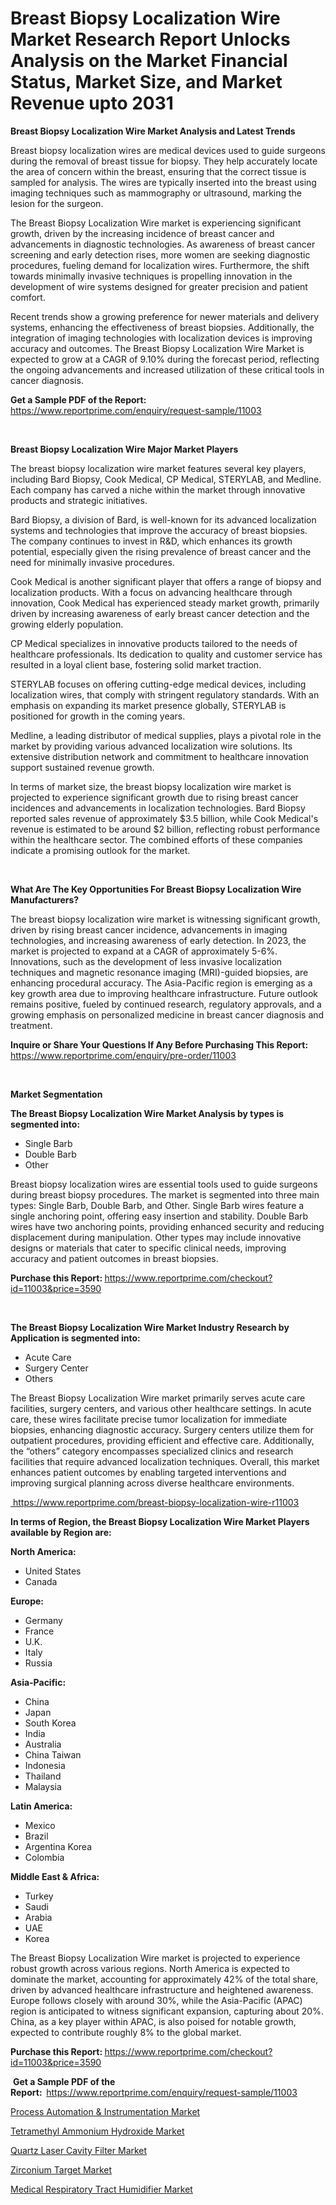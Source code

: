 <p><h1>Breast Biopsy Localization Wire Market Research Report Unlocks Analysis on the Market Financial Status, Market Size, and Market Revenue upto 2031</h1></p><p><strong>Breast Biopsy Localization Wire Market Analysis and Latest Trends</strong></p>
<p><p>Breast biopsy localization wires are medical devices used to guide surgeons during the removal of breast tissue for biopsy. They help accurately locate the area of concern within the breast, ensuring that the correct tissue is sampled for analysis. The wires are typically inserted into the breast using imaging techniques such as mammography or ultrasound, marking the lesion for the surgeon.</p><p>The Breast Biopsy Localization Wire market is experiencing significant growth, driven by the increasing incidence of breast cancer and advancements in diagnostic technologies. As awareness of breast cancer screening and early detection rises, more women are seeking diagnostic procedures, fueling demand for localization wires. Furthermore, the shift towards minimally invasive techniques is propelling innovation in the development of wire systems designed for greater precision and patient comfort.</p><p>Recent trends show a growing preference for newer materials and delivery systems, enhancing the effectiveness of breast biopsies. Additionally, the integration of imaging technologies with localization devices is improving accuracy and outcomes. The Breast Biopsy Localization Wire Market is expected to grow at a CAGR of 9.10% during the forecast period, reflecting the ongoing advancements and increased utilization of these critical tools in cancer diagnosis.</p></p>
<p><strong>Get a Sample PDF of the Report:&nbsp;</strong> <a href="https://www.reportprime.com/enquiry/request-sample/11003?utm_campaign=1105&utm_medium=2&utm_source=Github&utm_content=ia&utm_term=29112024&utm_id=breast-biopsy-localization-wire">https://www.reportprime.com/enquiry/request-sample/11003</a></p>
<p>&nbsp;</p>
<p><strong>Breast Biopsy Localization Wire Major Market Players</strong></p>
<p><p>The breast biopsy localization wire market features several key players, including Bard Biopsy, Cook Medical, CP Medical, STERYLAB, and Medline. Each company has carved a niche within the market through innovative products and strategic initiatives.</p><p>Bard Biopsy, a division of Bard, is well-known for its advanced localization systems and technologies that improve the accuracy of breast biopsies. The company continues to invest in R&D, which enhances its growth potential, especially given the rising prevalence of breast cancer and the need for minimally invasive procedures.</p><p>Cook Medical is another significant player that offers a range of biopsy and localization products. With a focus on advancing healthcare through innovation, Cook Medical has experienced steady market growth, primarily driven by increasing awareness of early breast cancer detection and the growing elderly population.</p><p>CP Medical specializes in innovative products tailored to the needs of healthcare professionals. Its dedication to quality and customer service has resulted in a loyal client base, fostering solid market traction.</p><p>STERYLAB focuses on offering cutting-edge medical devices, including localization wires, that comply with stringent regulatory standards. With an emphasis on expanding its market presence globally, STERYLAB is positioned for growth in the coming years.</p><p>Medline, a leading distributor of medical supplies, plays a pivotal role in the market by providing various advanced localization wire solutions. Its extensive distribution network and commitment to healthcare innovation support sustained revenue growth.</p><p>In terms of market size, the breast biopsy localization wire market is projected to experience significant growth due to rising breast cancer incidences and advancements in localization technologies. Bard Biopsy reported sales revenue of approximately $3.5 billion, while Cook Medical's revenue is estimated to be around $2 billion, reflecting robust performance within the healthcare sector. The combined efforts of these companies indicate a promising outlook for the market.</p></p>
<p>&nbsp;</p>
<p><strong>What Are The Key Opportunities For Breast Biopsy Localization Wire Manufacturers?</strong></p>
<p><p>The breast biopsy localization wire market is witnessing significant growth, driven by rising breast cancer incidence, advancements in imaging technologies, and increasing awareness of early detection. In 2023, the market is projected to expand at a CAGR of approximately 5-6%. Innovations, such as the development of less invasive localization techniques and magnetic resonance imaging (MRI)-guided biopsies, are enhancing procedural accuracy. The Asia-Pacific region is emerging as a key growth area due to improving healthcare infrastructure. Future outlook remains positive, fueled by continued research, regulatory approvals, and a growing emphasis on personalized medicine in breast cancer diagnosis and treatment.</p></p>
<p><strong>Inquire or Share Your Questions If Any Before Purchasing This Report:</strong> <a href="https://www.reportprime.com/enquiry/pre-order/11003?utm_campaign=1105&utm_medium=2&utm_source=Github&utm_content=ia&utm_term=29112024&utm_id=breast-biopsy-localization-wire">https://www.reportprime.com/enquiry/pre-order/11003</a></p>
<p>&nbsp;</p>
<p><strong>Market Segmentation</strong></p>
<p><strong>The Breast Biopsy Localization Wire Market Analysis by types is segmented into:</strong></p>
<p><ul><li>Single Barb</li><li>Double Barb</li><li>Other</li></ul></p>
<p><p>Breast biopsy localization wires are essential tools used to guide surgeons during breast biopsy procedures. The market is segmented into three main types: Single Barb, Double Barb, and Other. Single Barb wires feature a single anchoring point, offering easy insertion and stability. Double Barb wires have two anchoring points, providing enhanced security and reducing displacement during manipulation. Other types may include innovative designs or materials that cater to specific clinical needs, improving accuracy and patient outcomes in breast biopsies.</p></p>
<p><strong>Purchase this Report:&nbsp;</strong><a href="https://www.reportprime.com/checkout?id=11003&price=3590&utm_campaign=1105&utm_medium=2&utm_source=Github&utm_content=ia&utm_term=29112024&utm_id=breast-biopsy-localization-wire">https://www.reportprime.com/checkout?id=11003&price=3590</a></p>
<p>&nbsp;</p>
<p><strong>The Breast Biopsy Localization Wire Market Industry Research by Application is segmented into:</strong></p>
<p><ul><li>Acute Care</li><li>Surgery Center</li><li>Others</li></ul></p>
<p><p>The Breast Biopsy Localization Wire market primarily serves acute care facilities, surgery centers, and various other healthcare settings. In acute care, these wires facilitate precise tumor localization for immediate biopsies, enhancing diagnostic accuracy. Surgery centers utilize them for outpatient procedures, providing efficient and effective care. Additionally, the “others” category encompasses specialized clinics and research facilities that require advanced localization techniques. Overall, this market enhances patient outcomes by enabling targeted interventions and improving surgical planning across diverse healthcare environments.</p></p>
<p><a href="https://www.reportprime.com/breast-biopsy-localization-wire-r11003?utm_campaign=1105&utm_medium=2&utm_source=Github&utm_content=ia&utm_term=29112024&utm_id=breast-biopsy-localization-wire">&nbsp;https://www.reportprime.com/breast-biopsy-localization-wire-r11003</a></p>
<p><strong>In terms of Region, the Breast Biopsy Localization Wire Market Players available by Region are:</strong></p>
<p>
    <p> <strong> North America: </strong>
        <ul>
            <li>United States</li>
            <li>Canada</li>
        </ul>
        </p> 
    <p> <strong> Europe: </strong>
        <ul>
            <li>Germany</li>
            <li>France</li>
            <li>U.K.</li>
            <li>Italy</li>
            <li>Russia</li>
        </ul>
        </p> 
    <p> <strong> Asia-Pacific: </strong>
        <ul>
            <li>China</li>
            <li>Japan</li>
            <li>South Korea</li>
            <li>India</li>
            <li>Australia</li>
            <li>China Taiwan</li>
            <li>Indonesia</li>
            <li>Thailand</li>
            <li>Malaysia</li>
        </ul>
        </p> 
    <p> <strong> Latin America: </strong>
        <ul>
            <li>Mexico</li>
            <li>Brazil</li>
            <li>Argentina Korea</li>
            <li>Colombia</li>
        </ul>
        </p> 
    <p> <strong> Middle East & Africa: </strong>
        <ul>
            <li>Turkey</li>
            <li>Saudi</li>
            <li>Arabia</li>
            <li>UAE</li>
            <li>Korea</li>
        </ul>
    </p>
    </p>
<p><p>The Breast Biopsy Localization Wire market is projected to experience robust growth across various regions. North America is expected to dominate the market, accounting for approximately 42% of the total share, driven by advanced healthcare infrastructure and heightened awareness. Europe follows closely with around 30%, while the Asia-Pacific (APAC) region is anticipated to witness significant expansion, capturing about 20%. China, as a key player within APAC, is also poised for notable growth, expected to contribute roughly 8% to the global market.</p></p>
<p><strong>Purchase this Report: </strong><a href="https://www.reportprime.com/checkout?id=11003&price=3590&utm_campaign=1105&utm_medium=2&utm_source=Github&utm_content=ia&utm_term=29112024&utm_id=breast-biopsy-localization-wire">https://www.reportprime.com/checkout?id=11003&price=3590</a></p>
<p>&nbsp;<strong>Get a Sample PDF of the Report:&nbsp;&nbsp;</strong><a href="https://www.reportprime.com/enquiry/request-sample/11003?utm_campaign=1105&utm_medium=2&utm_source=Github&utm_content=ia&utm_term=29112024&utm_id=breast-biopsy-localization-wire">https://www.reportprime.com/enquiry/request-sample/11003</a></p>
<p><strong></strong></p>
<p><p><a href="https://issuu.com/reportprime-2/docs/process-automation-instrumentation-market-size-203?utm_campaign=1105&utm_medium=2&utm_source=Github&utm_content=ia&utm_term=29112024&utm_id=breast-biopsy-localization-wire">Process Automation & Instrumentation Market</a></p><p><a href="https://www.linkedin.com/pulse/global-tetramethyl-ammonium-hydroxide-market-analysis-key-unnue?utm_campaign=1105&utm_medium=2&utm_source=Github&utm_content=ia&utm_term=29112024&utm_id=breast-biopsy-localization-wire">Tetramethyl Ammonium Hydroxide Market</a></p><p><a href="https://issuu.com/reportprime-2/docs/quartz-laser-cavity-filter-market-size-2030.pptx?utm_campaign=1105&utm_medium=2&utm_source=Github&utm_content=ia&utm_term=29112024&utm_id=breast-biopsy-localization-wire">Quartz Laser Cavity Filter Market</a></p><p><a href="https://www.linkedin.com/pulse/zirconium-target-market-size-segmentation-trends-growth-analysis-fdupe?utm_campaign=1105&utm_medium=2&utm_source=Github&utm_content=ia&utm_term=29112024&utm_id=breast-biopsy-localization-wire">Zirconium Target Market</a></p><p><a href="https://github.com/NorbertYates/Market-Research-Report-List-7/blob/main/medical-respiratory-tract-humidifier-market.md?utm_campaign=1105&utm_medium=2&utm_source=Github&utm_content=ia&utm_term=29112024&utm_id=breast-biopsy-localization-wire">Medical Respiratory Tract Humidifier Market</a></p></p>